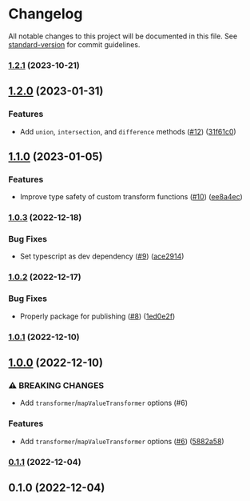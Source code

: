 # Changelog

All notable changes to this project will be documented in this file. See [standard-version](https://github.com/conventional-changelog/standard-version) for commit guidelines.

### [1.2.1](https://github.com/adamhamlin/deep-equality-data-structures/compare/v1.2.0...v1.2.1) (2023-10-21)

## [1.2.0](https://github.com/adamhamlin/deep-equality-data-structures/compare/v1.1.0...v1.2.0) (2023-01-31)


### Features

* Add `union`, `intersection`, and `difference` methods ([#12](https://github.com/adamhamlin/deep-equality-data-structures/issues/12)) ([31f61c0](https://github.com/adamhamlin/deep-equality-data-structures/commit/31f61c0cb49f106c2c7f24ac463a0b96905ba602))

## [1.1.0](https://github.com/adamhamlin/deep-equality-data-structures/compare/v1.0.3...v1.1.0) (2023-01-05)


### Features

* Improve type safety of custom transform functions ([#10](https://github.com/adamhamlin/deep-equality-data-structures/issues/10)) ([ee8a4ec](https://github.com/adamhamlin/deep-equality-data-structures/commit/ee8a4ec5de683e0ccb0e98e171ae9d61b8bd4c21))

### [1.0.3](https://github.com/adamhamlin/deep-equality-data-structures/compare/v1.0.2...v1.0.3) (2022-12-18)


### Bug Fixes

* Set typescript as dev dependency ([#9](https://github.com/adamhamlin/deep-equality-data-structures/issues/9)) ([ace2914](https://github.com/adamhamlin/deep-equality-data-structures/commit/ace2914b61a5464f1ec9b936607693ef295ac1c3))

### [1.0.2](https://github.com/adamhamlin/deep-equality-data-structures/compare/v1.0.1...v1.0.2) (2022-12-17)


### Bug Fixes

* Properly package for publishing ([#8](https://github.com/adamhamlin/deep-equality-data-structures/issues/8)) ([1ed0e2f](https://github.com/adamhamlin/deep-equality-data-structures/commit/1ed0e2f92f8951c57e52d31e9d7d6ca4f087f3a8))

### [1.0.1](https://github.com/adamhamlin/deep-equality-data-structures/compare/v1.0.0...v1.0.1) (2022-12-10)

## [1.0.0](https://github.com/adamhamlin/deep-equality-data-structures/compare/v0.1.1...v1.0.0) (2022-12-10)

### ⚠ BREAKING CHANGES

- Add `transformer`/`mapValueTransformer` options (#6)

### Features

- Add `transformer`/`mapValueTransformer` options ([#6](https://github.com/adamhamlin/deep-equality-data-structures/issues/6)) ([5882a58](https://github.com/adamhamlin/deep-equality-data-structures/commit/5882a5881f2116e1e6fbae1a86f88d6bf2e07c6a))

### [0.1.1](https://github.com/adamhamlin/deep-equality-data-structures/compare/v0.1.0...v0.1.1) (2022-12-04)

## 0.1.0 (2022-12-04)
